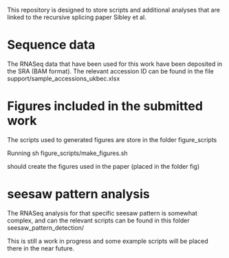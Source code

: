 This repository is designed to store scripts and additional analyses that are linked to the recursive splicing paper Sibley et al.


# Sequence data

The RNASeq data that have been used for this work have been deposited in the SRA (BAM format).
The relevant accession ID can be found in the file
support/sample_accessions_ukbec.xlsx

# Figures included in the submitted work

The scripts used to generated figures are store in the folder
figure_scripts

Running
sh figure_scripts/make_figures.sh

should create the figures used in the paper (placed in the folder fig)


# seesaw pattern analysis

The RNASeq analysis for that specific seesaw pattern is somewhat complex, and can the relevant scripts can be found in this folder
seesaw_pattern_detection/

This is still a work in progress and some example scripts will be placed there in the near future.


